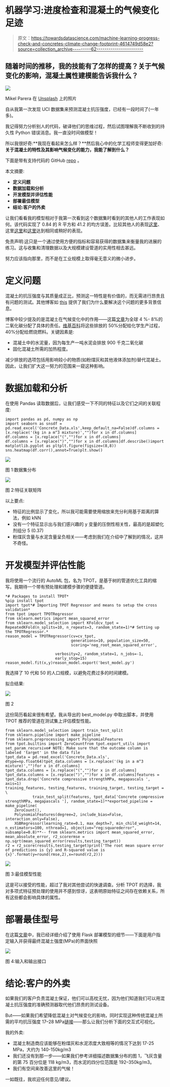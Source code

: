 # 机器学习:进度检查和混凝土的气候变化足迹

> 原文：<https://towardsdatascience.com/machine-learning-progress-check-and-concretes-climate-change-footprint-4614749d58e2?source=collection_archive---------62----------------------->

## 随着时间的推移，我的技能有了怎样的提高？关于气候变化的影响，混凝土属性建模能告诉我什么？

![](img/3fca37eae9c1107a7bedca38e2b4cd62.png)

Mikel Parera 在 [Unsplash](https://unsplash.com?utm_source=medium&utm_medium=referral) 上的照片

自从我第一次发现 UCI 数据集来预测混凝土抗压强度，已经有一段时间了(一年多)。

我记得努力分析别人的代码，破译他们的思维过程，然后试图理解我不断收到的持久性 Python 错误消息。我一直没时间做模型！

所以我很好奇:**我现在看起来怎么样？**然后我心中的化学工程师变得更加好奇:**关于混凝土的特性及其影响气候变化的能力，我能了解到什么？**

下面是带有支持代码的 GitHub [repo](https://github.com/Ranga2904/Concrete_Pred/tree/main) 。

本文摘要:

*   **定义问题**
*   **数据加载和分析**
*   **开发模型并评估性能**
*   **部署最佳模型**
*   **结论:客户的外卖**

让我们看看我的模型相对于我第一次看到这个数据集时看到的其他人的工作表现如何。该代码实现了 0.84 的 R 平方和 41.2 的均方误差。比较其他人的表现[这里](/concrete-compressive-strength-prediction-using-machine-learning-4a531b3c43f3)、这里[这里](https://www.scipedia.com/public/Silva_et_al_2020a)和[这里](https://github.com/pranaymodukuru/Concrete-compressive-strength)达到相同或稍好的表现。

免责声明:这只是一个通过使用方便的指标和容易获得的数据集来衡量我的进展的练习。这与收集和清理数据以及大规模建设管道的实用性相去甚远。

努力应该指向那里，而不是在工业规模上取得毫无意义的微小进步。

# 定义问题

混凝土的抗压强度与其质量成正比，预测这一特性是有价值的，而无需进行昂贵且有问题的测试。其他博客如 [this](/concrete-compressive-strength-prediction-using-machine-learning-4a531b3c43f3) 提供了我们为什么要解决这个问题的更多背景信息。

博客中较少提及的是混凝土在气候变化中的作用——这篇[文章](https://www.theguardian.com/cities/2019/feb/25/concrete-the-most-destructive-material-on-earth)为全球 4 %- 8%的二氧化碳分配了具体的责任。[维基百科](https://en.wikipedia.org/wiki/Environmental_impact_of_concrete#Cement_production_and_use)将这些排放的 50%分配给化学生产过程，40%分配给燃烧燃料。关键因素是:

*   混凝土中的水泥量，因为每生产一吨水泥会排放 900 千克二氧化碳
*   固化混凝土所需的加热程度。

减少排放的选项包括用影响较小的物质(如粉煤灰和其他液体添加剂)替代混凝土。因此，让我们扩大这一努力的范围来一窥这种影响。

# 数据加载和分析

在使用 Pandas 读取数据后，让我们感受一下不同的特征以及它们之间的关联程度:

```
import pandas as pd, numpy as np
import seaborn as snsdf = pd.read_excel('Concrete_Data.xls',keep_default_na=False)df.columns = [x.replace('(kg in a m^3 mixture)',"")for x in df.columns]
df.columns = [x.replace("(","")for x in df.columns]
df.columns = [x.replace(")","")for x in df.columns]df.describe()import matplotlib.pyplot as pltplt.figure(figsize=(8,8))
sns.heatmap(df.corr(),annot=True)plt.show()
```

![](img/137ea35bcb1fe816e526bbf9044b741b.png)

图 1:数据集分布

![](img/637ec4813fde64617387729d5b9f235a.png)

图 2:特征关联矩阵

以上要点:

*   特征的比例显示了变化，所以我可能需要使用缩放来充分利用基于距离的算法，例如 kNN
*   没有一个特征显示出与我们感兴趣的 y 变量的压倒性相关性，最高的是超塑化剂组分 5 (0.37)
*   粉煤灰含量与水泥含量呈负相关——考虑到我们在介绍中了解到的情况，这并不奇怪。

# 开发模型并评估性能

我将使用一个流行的 AutoML 包，名为 TPOT，是基于树的管道优化工具的缩写。我期待一个带有预处理和建模步骤的便捷管道。

```
*# Packages to install TPOT*
%pip install tpot
import tpot*# Importing TPOT Regressor and means to setup the cross validation*
from tpot import TPOTRegressor
from sklearn.metrics import mean_squared_error
from sklearn.model_selection import KFoldcv_tpot = RepeatedKFold(n_splits=10, n_repeats=3, random_state=1)*# Setting up the TPOTRegressor.*
reason_model = TPOTRegressor(cv=cv_tpot,
                             generations=10, population_size=50,
                             scoring='neg_root_mean_squared_error', 

                      verbosity=2, random_state=1, n_jobs=-1, 
                      early_stop=15)
reason_model.fit(x,y)reason_model.export('best_model.py')
```

我选择了 10 代和 50 的人口规模，以避免花费过多的时间建模。

拟合结果:

![](img/95037c41a0498b8617920fb94189c657.png)

图 2

这份简历看起来很有希望。我从导出的 best_model.py 中取出脚本，并使用 TPOT 推荐的管道在测试集上评估模型性能。

```
from sklearn.model_selection import train_test_split
from sklearn.pipeline import make_pipeline
from sklearn.preprocessing import PolynomialFeatures
from tpot.builtins import ZeroCountfrom tpot.export_utils import set_param_recursive# NOTE: Make sure that the outcome column is labeled 'target' in the data file
tpot_data = pd.read_excel('Concrete_Data.xls', dtype=np.float64)tpot_data.columns = [x.replace('(kg in a m^3 mixture)',"")for x in df.columns]
tpot_data.columns = [x.replace("(","")for x in df.columns]
tpot_data.columns = [x.replace(")","")for x in df.columns]features = tpot_data.drop('Concrete compressive strengthMPa, megapascals ', axis=1)
training_features, testing_features, training_target, testing_target = \
            train_test_split(features, tpot_data['Concrete compressive strengthMPa, megapascals '], random_state=1)**exported_pipeline = make_pipeline(
    ZeroCount(),
    PolynomialFeatures(degree=2, include_bias=False, interaction_only=False),
    XGBRegressor(learning_rate=0.1, max_depth=7, min_child_weight=14, n_estimators=100, nthread=1, objective="reg:squarederror", subsample=0.8)**-- from sklearn.metrics import mean_squared_error, mean_absolute_error, r2_scorermse = np.sqrt(mean_squared_error(results,testing_target))
r2 = r2_score(results,testing_target)print('The root mean square error of predictions is {y} and R-squared value is {x}'.format(y=round(rmse,2),x=round(r2,2)))
```

![](img/f2f7fe71c0313deddaedb50936621321.png)

图 3:最佳模型性能

这是可以接受的性能，超过了我对其他尝试的快速调查。分析 TPOT 的选择，我对多项式特征预处理的使用并不感到惊讶，这表明原始特征之间存在依赖关系，所有这些都会影响具体的属性。

# **部署最佳型号**

在这篇[文章](https://medium.com/towards-artificial-intelligence/time-series-forecasting-building-and-deploying-models-f647c2ec7567)中，我已经详细介绍了使用 Flask 部署模型的细节——下面是用户指定输入并获得最终混凝土强度(MPa)的界面快照

![](img/e8bdfc1d167891d9f889a24118da8fed.png)

图 4:输入和输出接口

# **结论:客户的外卖**

如果我们的客户负责混凝土保证，他们可以高枕无忧，因为他们知道我们可以用混凝土抗压强度的准确预测器取代他们昂贵的测试设备。

But——如果我们希望降低混凝土对气候变化的影响，同时实现这种传统混凝土所需的平均抗压强度 17–28 MPa[链接](https://www.heritageconcrete.net/resources/concrete-fact-sheets/concrete-in-practice-35-testing-compressive-strength-of-concrete/)——那么让我们分析下面的交互式可视化。

我的外卖:

*   混凝土制造商应该能够在粉煤灰和水泥浓度大致相等的情况下达到 17-25 MPa，大约为 140-150kg/m3
*   我们还没有到那一步——如果我们参考详细描述数据集分布的图 1，飞灰含量的第 75 百分位是 118 kg/m3，而水泥的四分位范围是 192–350kg/m3。
*   我们有空间来改善这里的气候！

一如既往，我欢迎任何意见/建议。